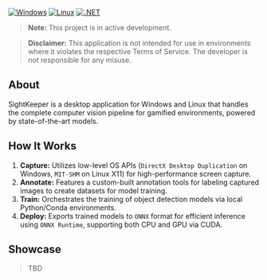 [![Windows](https://img.shields.io/badge/Windows-10|11-0078D6?logo=windows)](https://www.microsoft.com/windows/)
[![Linux](https://img.shields.io/badge/Linux-X11%20Desktop-yellow?logo=linux)](https://www.linux.org/)
[![.NET](https://img.shields.io/badge/.NET-9-512BD4?logo=dotnet)](https://dotnet.microsoft.com/)

> **Note:** This project is in active development.

> **Disclaimer:** This application is not intended for use in environments where it violates the respective Terms of Service. The developer is not responsible for any misuse.

## About

SightKeeper is a desktop application for Windows and Linux that handles the complete computer vision pipeline for gamified environments, powered by state-of-the-art models.

## How It Works

1.  **Capture:** Utilizes low-level OS APIs (`DirectX Desktop Duplication` on Windows, `MIT-SHM` on Linux X11) for high-performance screen capture.
2.  **Annotate:** Features a custom-built annotation tools for labeling captured images to create datasets for model training.
3.  **Train:** Orchestrates the training of object detection models via local Python/Conda environments.
4.  **Deploy:** Exports trained models to `ONNX` format for efficient inference using `ONNX Runtime`, supporting both CPU and GPU via CUDA.

## Showcase
> TBD

